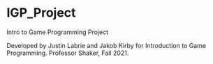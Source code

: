 # IGP_Project
Intro to Game Programming Project

Developed by Justin Labrie and Jakob Kirby for Introduction to Game Programming. Professor Shaker, Fall 2021.
